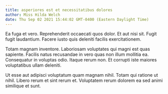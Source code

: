 ```yaml
---
title: asperiores est et necessitatibus dolores
author: Miss Hilda Welch
date: Thu Sep 02 2021 15:44:02 GMT-0400 (Eastern Daylight Time)
---
```

Ea fuga et vero. Reprehenderit occaecati quos dolor. Et aut nisi sit. Fugit fugit laudantium. Facere iusto quis deleniti facilis exercitationem.

 Totam magnam inventore. Laboriosam voluptates qui magni est quas sapiente. Facilis natus recusandae in vero quas non illum mollitia ea. Consequatur in voluptas odio. Itaque rerum non. Et corrupti iste maiores voluptatibus ullam deleniti.

 Ut esse aut adipisci voluptatum quam magnam nihil. Totam qui ratione ut nihil. Libero rerum et sint rerum et. Voluptatem rerum dolorem ea sed animi similique et sunt.
